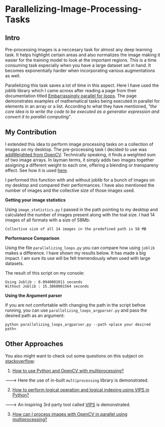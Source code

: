 # Parallelizing-Image-Processing-Tasks

## Intro

Pre-processing images is a neccesary task for almost any deep learning task. It helps highlight certain areas and also normalizes the image making it easier for the training model to look at the important regions. This is a time consuming task especially when you have a large dataset set in hand. It becomes exponentially harder when incorporating various augmentations as well.

Parallelizing this task saves a lot of time in this aspect. Here I have used the joblib library which I came across after reading a page from their documentation titled [Embarrassingly parallel for loops](https://pythonhosted.org/joblib/parallel.html). The page demonstrates examples of mathematical tasks being executed in parallel for elements in an array or a list. According to what they have mentioned, *"the core idea is to write the code to be executed as a generator expression and convert it to parallel computing"*.

## My Contribution

I extended this idea to perform image processing tasks on a collection of images on my desktop. The pre-processing task I decided to use was [addWeighted from OpenCV](https://docs.opencv.org/2.4/modules/core/doc/operations_on_arrays.html#addweighted). Technically speaking, it finds a weighted sum of two image arrays. In layman terms, it simply adds two images together assigning a different weight to each one, offering a blending or transpareny effect. See how it is used [here](https://docs.opencv.org/3.0-beta/doc/py_tutorials/py_core/py_image_arithmetics/py_image_arithmetics.html#image-blending).

I performed this function with and without joblib for a bunch of images on my desktop and compared their performances. I have also mentioned the number of images and the collective size of those images used.

**Getting your image statistics**

Using `image_statistics.py` I passed in the path pointing to my desktop and calculated the number of images present along with the toal size. I had 14 images of all formats with a size of 58Mb:

`Collective size of all 14 images in the predefined path is 58 MB`

**Performance Comparison**

Using the file `parallelizing_loops.py` you can compare how using `joblib` makes a difference. I have shown my results below. It has made a big impact. I am sure its use will be felt tremendously when used with large datasets.

The result of this script on my console:

    Using Joblib : 0.0940001011 seconds
    Without Joblib : 15.3860001564 seconds
    
**Using the Argument parser**

If you are not comfortable with changing the path in the script befroe running, you can use `parallelizing_loops_argparser.py` and pass the desired path as an argument:

`python parallelizing_loops_argparser.py --path <place your desired path>`

## Other Approaches

You also might want to check out some questions on this subject on [stackoverflow](https://stackoverflow.com/):

1. [How to use Python and OpenCV with multiprocessing?](https://stackoverflow.com/questions/32775555/how-to-use-python-and-opencv-with-multiprocessing)

---> Here the use of in-built `multiprocessing` library is demonstrated.

2. [How to perform logical operation and logical indexing using VIPS in Python?](https://stackoverflow.com/questions/33195055/how-to-perform-logical-operation-and-logical-indexing-using-vips-in-python)

---> An inspiring 3rd party tool called [VIPS](https://jcupitt.github.io/pyvips/README.html) is demonstrated.

3. [How can I process images with OpenCV in parallel using multiprocessing?](https://stackoverflow.com/questions/50935330/how-can-i-process-images-with-opencv-in-parallel-using-multiprocessing/51336402#51336402)
